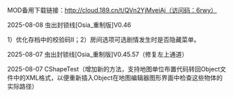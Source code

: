 MOD备用下载链接：http://cloud.189.cn/t/QVn2YjMveiAj（访问码：6rwy）

2025-08-08 虫出封锁线[Osia_重制版]V0.46

1）优化存档中的校验码II；2）房间选项可选剧情发生时是否隐藏菜单。

2025-08-07 虫出封锁线[Osia_重制版]V0.45.57（修复左上通道）

2025-08-07 CShapeTest（增加新的方法，支持地图单位布置代码转回Object文件中的XML格式，以便重新插入Object在地图编辑器图形界面中检查这些物体的实际路径）
